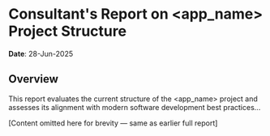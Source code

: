 
# Consultant's Report on <app_name> Project Structure
**Date**: 28-Jun-2025

## Overview
This report evaluates the current structure of the <app_name> project and assesses its alignment with modern software development best practices...

[Content omitted here for brevity — same as earlier full report]

